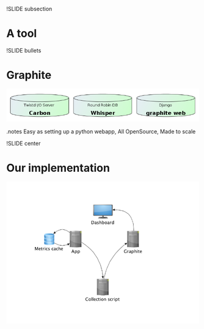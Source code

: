 !SLIDE subsection
# A tool #

!SLIDE bullets
# Graphite #

![graphite components](graphite-components.png)

.notes Easy as setting up a python webapp, All OpenSource, Made to scale

!SLIDE center
# Our implementation

![metrics_architecture](metrics-architecture-II.png)

